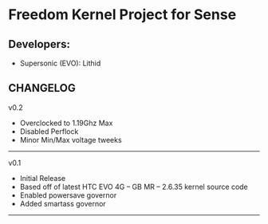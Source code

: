 Freedom Kernel Project for Sense
==============

Developers:
------------
* Supersonic (EVO): Lithid

CHANGELOG
------------
v0.2
* Overclocked to 1.19Ghz Max
* Disabled Perflock
* Minor Min/Max voltage tweeks
------------
v0.1
* Initial Release
* Based off of latest HTC EVO 4G – GB MR – 2.6.35 kernel source code
* Enabled powersave governor
* Added smartass governor
------------
